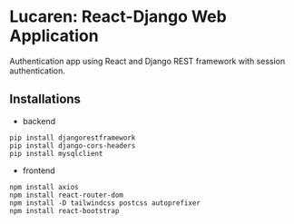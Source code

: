 # Lucaren: React-Django Web Application  

Authentication app using React and Django REST framework with session authentication.

## Installations

* backend
```
pip install djangorestframework
pip install django-cors-headers
pip install mysqlclient
```

* frontend
```
npm install axios
npm install react-router-dom
npm install -D tailwindcss postcss autoprefixer
npm install react-bootstrap

```
